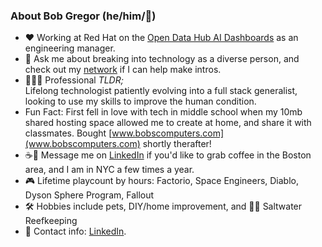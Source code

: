 ### About Bob Gregor (he/him/🦄)
- ❤️ Working at Red Hat on the [Open Data Hub AI Dashboards](https://github.com/opendatahub-io/odh-dashboard) as an engineering manager. 
- 💬 Ask me about breaking into technology as a diverse person, and check out my [network](https://www.linkedin.com/in/bobgregor/) if I can help make intros.
- 👨🏻‍💻 Professional <em>TLDR;</em> <br/> Lifelong technologist patiently evolving into a full stack generalist, looking to use my skills to improve the human condition.
- Fun Fact: First fell in love with tech in middle school when my 10mb shared hosting space allowed me to create at home, and share it with classmates. Bought [www.bobscomputers.com](www.bobscomputers.com) shortly therafter! 
- ☕️🤙 Message me on [LinkedIn](https://www.linkedin.com/in/bobgregor/) if you'd like to grab coffee in the Boston area, and I am in NYC a few times a year.
- 🎮 Lifetime playcount by hours: Factorio, Space Engineers, Diablo, Dyson Sphere Program, Fallout
- 🛠️ Hobbies include pets, DIY/home improvement, and 🐠🐡 Saltwater Reefkeeping
- 📇 Contact info: [LinkedIn](https://www.linkedin.com/in/bobgregor/).
